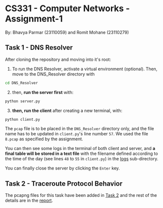 # CS331 - Computer Networks - Assignment-1

By: Bhavya Parmar (23110059) and Romit Mohane (23110279)

## Task 1 - DNS Resolver

After cloning the repository and moving into it's root:
1. To run the DNS Resolver, activate a virtual environment (optional). Then, move to the DNS_Resolver directory with 
```bash
cd DNS_Resolver
```
2. then, __run the server first__ with:
```bash
python server.py
```
3. __then, run the client__ after creating a new terminal, with:
```bash
python client.py
```
The `pcap` file is to be placed in the `DNS_Resolver` directory only, and the file name has to be updated in `client.py`'s line number `57`.
We used the file `8.pcap` as specified by the assignment.

You can then see some logs in the terminal of both client and server, and __a final table will be stored in a text file__ with the filename defined according to the time of the day (see lines `48` to `55` in `client.py`) in the [logs](./DNS_Resolver/logs) sub-directory.

You can finally close the server by clicking the `Enter` key.

## Task 2 - Traceroute Protocol Behavior

The pcapng files for this task have been added in [Task 2](./Task%202) and the rest of the details are in the [report](Report%20-%20Assignment%201.pdf).